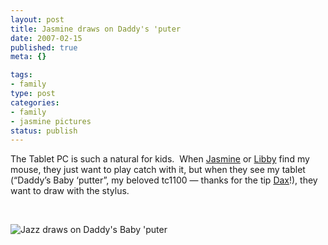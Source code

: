 ```yaml
--- 
layout: post
title: Jasmine draws on Daddy's 'puter
date: 2007-02-15
published: true
meta: {}

tags: 
- family
type: post
categories: 
- family
- jasmine pictures
status: publish
---
```



The Tablet PC is such a natural for kids.  When [Jasmine](http://andyeick.com/gallery.aspx?tag=Jasmine) or [Libby](http://andyeick.com/gallery.aspx?tag=Libby) find my mouse, they just want to play catch with it, but when they see my tablet (“Daddy’s Baby ‘putter”, my beloved tc1100 — thanks for the tip [Dax](www.nukeation.net)!), they want to draw with the stylus.



 



![Jazz draws on Daddy's Baby 'puter](http://blog-family.andyeick.com/content/binary/Jazz4_small1.jpg)

